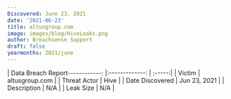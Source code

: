 ```yaml
---
Discovered: June 23, 2021
date: '2021-06-23'
title: altusgroup.com
image: images/blog/HiveLeaks.png
author: Breachsense Support
draft: false
yearmonths: 2021/june
---
```


| Data Breach Report------------:   |:-------------:    | :-----:|
| Victim    | altusgroup.com      | 
| Threat Actor    | Hive      | 
| Date Discovered    | Jun 23, 2021      | 
| Description    | N/A      | 
| Leak Size    | N/A      | 

